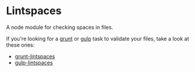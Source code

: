 # Lintspaces

A node module for checking spaces in files.

If you're looking for a [grunt](http://gruntjs.com/) or [gulp](http://gulpjs.com/) task to validate your files, take a look at these ones:

* [grunt-lintspaces](https://github.com/schorfES/grunt-lintspaces)
* [gulp-lintspaces](https://github.com/ck86/gulp-lintspaces)
